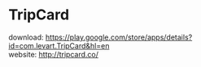 # TripCard

download: https://play.google.com/store/apps/details?id=com.levart.TripCard&hl=en <br />
website: http://tripcard.co/  <br />
